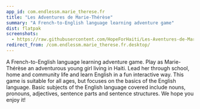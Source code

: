 ```yaml
---
app_id: com.endlessm.marie_therese.fr
title: "Les Adventures de Marie-Thérèse"
summary: "A French-to-English language learning adventure game"
dist: flatpak
screenshots:
  - https://raw.githubusercontent.com/HopeForHaiti/Les-Aventures-de-Marie-Terese/master/Screens/1.png
redirect_from: /com.endlessm.marie_therese.fr.desktop/
---
```


<p>A French-to-English language learning adventure game. Play as Marie-Thérèse an adventurous young girl living in Haiti. Lead her through school, home and community life and learn English in a fun interactive way. This game is suitable for all ages, but focuses on the basics of the English language. Basic subjects of the English language covered include nouns, pronouns, adjectives, sentence parts and sentence structures. We hope you enjoy it!</p>
